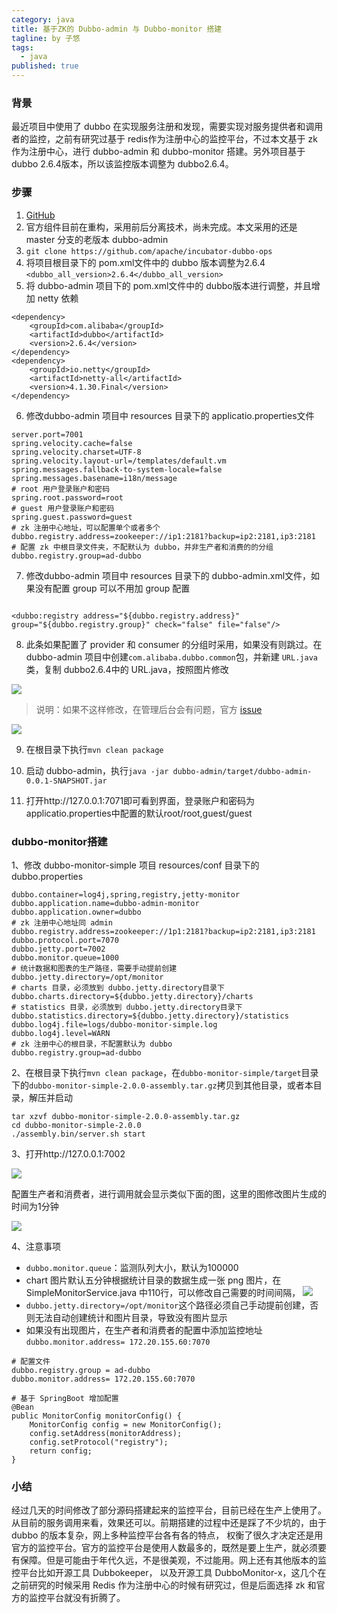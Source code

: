 ```yaml
---
category: java
title: 基于ZK的 Dubbo-admin 与 Dubbo-monitor 搭建
tagline: by 子悠
tags: 
  - java
published: true
---
```


### 背景
最近项目中使用了 dubbo 在实现服务注册和发现，需要实现对服务提供者和调用者的监控，之前有研究过基于 redis作为注册中心的监控平台，不过本文基于 zk 作为注册中心，进行 dubbo-admin 和 dubbo-monitor 搭建。另外项目基于 dubbo 2.6.4版本，所以该监控版本调整为 dubbo2.6.4。
 
 <!--more-->
 
### 步骤
1. [GitHub](https://github.com/apache/incubator-dubbo-ops/tree/master)
2. 官方组件目前在重构，采用前后分离技术，尚未完成。本文采用的还是 master 分支的老版本 dubbo-admin
3. `git clone https://github.com/apache/incubator-dubbo-ops`
4. 将项目根目录下的 pom.xml文件中的 dubbo 版本调整为2.6.4 `<dubbo_all_version>2.6.4</dubbo_all_version>`
5. 将 dubbo-admin 项目下的 pom.xml文件中的 dubbo版本进行调整，并且增加 netty 依赖

```
<dependency>
    <groupId>com.alibaba</groupId>
    <artifactId>dubbo</artifactId>
    <version>2.6.4</version>
</dependency>
<dependency>
    <groupId>io.netty</groupId>
    <artifactId>netty-all</artifactId>
    <version>4.1.30.Final</version>
</dependency>
```

6. 修改dubbo-admin 项目中 resources 目录下的 applicatio.properties文件

```
server.port=7001
spring.velocity.cache=false
spring.velocity.charset=UTF-8
spring.velocity.layout-url=/templates/default.vm
spring.messages.fallback-to-system-locale=false
spring.messages.basename=i18n/message
# root 用户登录账户和密码
spring.root.password=root
# guest 用户登录账户和密码
spring.guest.password=guest
# zk 注册中心地址，可以配置单个或者多个
dubbo.registry.address=zookeeper://ip1:2181?backup=ip2:2181,ip3:2181
# 配置 zk 中根目录文件夹，不配默认为 dubbo，并非生产者和消费的的分组
dubbo.registry.group=ad-dubbo

```

7. 修改dubbo-admin 项目中 resources 目录下的 dubbo-admin.xml文件，如果没有配置 group 可以不用加 group 配置

```

<dubbo:registry address="${dubbo.registry.address}" group="${dubbo.registry.group}" check="false" file="false"/>

```

8. 此条如果配置了 provider 和 consumer 的分组时采用，如果没有则跳过。在 dubbo-admin 项目中创建`com.alibaba.dubbo.common`包，并新建 `URL.java`类，复制 dubbo2.6.4中的 URL.java，按照图片修改

![](http://www.justdojava.com/assets/images/2019/java/image_ziyou/dubbo1.jpg)

> 说明：如果不这样修改，在管理后台会有问题，官方 [issue](https://github.com/apache/incubator-dubbo-ops/issues/61)

![](http://www.justdojava.com/assets/images/2019/java/image_ziyou/dubbo2.jpg)

9. 在根目录下执行`mvn clean package`

10. 启动 dubbo-admin，执行`java -jar dubbo-admin/target/dubbo-admin-0.0.1-SNAPSHOT.jar`

11. 打开http://127.0.0.1:7071即可看到界面，登录账户和密码为 applicatio.properties中配置的默认root/root,guest/guest


### dubbo-monitor搭建

1、修改 dubbo-monitor-simple 项目 resources/conf 目录下的 dubbo.properties

```
dubbo.container=log4j,spring,registry,jetty-monitor
dubbo.application.name=dubbo-admin-monitor
dubbo.application.owner=dubbo
# zk 注册中心地址同 admin 
dubbo.registry.address=zookeeper://1p1:2181?backup=ip2:2181,ip3:2181
dubbo.protocol.port=7070
dubbo.jetty.port=7002
dubbo.monitor.queue=1000
# 统计数据和图表的生产路径，需要手动提前创建
dubbo.jetty.directory=/opt/monitor
# charts 目录，必须放到 dubbo.jetty.directory目录下
dubbo.charts.directory=${dubbo.jetty.directory}/charts
# statistics 目录，必须放到 dubbo.jetty.directory目录下
dubbo.statistics.directory=${dubbo.jetty.directory}/statistics
dubbo.log4j.file=logs/dubbo-monitor-simple.log
dubbo.log4j.level=WARN
# zk 注册中心的根目录，不配置默认为 dubbo
dubbo.registry.group=ad-dubbo
```
 
2、在根目录下执行`mvn clean package`，在`dubbo-monitor-simple/target`目录下的`dubbo-monitor-simple-2.0.0-assembly.tar.gz`拷贝到其他目录，或者本目录，解压并启动

```
tar xzvf dubbo-monitor-simple-2.0.0-assembly.tar.gz 
cd dubbo-monitor-simple-2.0.0
./assembly.bin/server.sh start
```

3、打开http://127.0.0.1:7002

![](http://www.justdojava.com/assets/images/2019/java/image_ziyou/dubbo3.jpg)

配置生产者和消费者，进行调用就会显示类似下面的图，这里的图修改图片生成的时间为1分钟

![](http://www.justdojava.com/assets/images/2019/java/image_ziyou/dubbo4.jpg)

4、注意事项

- `dubbo.monitor.queue`：监测队列大小，默认为100000
- chart 图片默认五分钟根据统计目录的数据生成一张 png 图片，在SimpleMonitorService.java 中110行，可以修改自己需要的时间间隔，
![](http://www.justdojava.com/assets/images/2019/java/image_ziyou/dubbo5.jpg)
- `dubbo.jetty.directory=/opt/monitor`这个路径必须自己手动提前创建，否则无法自动创建统计和图片目录，导致没有图片显示
- 如果没有出现图片，在生产者和消费者的配置中添加监控地址`dubbo.monitor.address= 172.20.155.60:7070`
    
```
# 配置文件
dubbo.registry.group = ad-dubbo
dubbo.monitor.address= 172.20.155.60:7070

# 基于 SpringBoot 增加配置
@Bean
public MonitorConfig monitorConfig() {
    MonitorConfig config = new MonitorConfig();
    config.setAddress(monitorAddress);
    config.setProtocol("registry");
    return config;
}
```

### 小结

经过几天的时间修改了部分源码搭建起来的监控平台，目前已经在生产上使用了。从目前的服务调用来看，效果还可以。前期搭建的过程中还是踩了不少坑的，由于 dubbo 的版本复杂，网上多种监控平台各有各的特点，
权衡了很久才决定还是用官方的监控平台。官方的监控平台是使用人数最多的，既然是要上生产，就必须要有保障。但是可能由于年代久远，不是很美观，不过能用。网上还有其他版本的监控平台比如开源工具 Dubbokeeper，
以及开源工具 DubboMonitor-x，这几个在之前研究的时候采用 Redis 作为注册中心的时候有研究过，但是后面选择 zk 和官方的监控平台就没有折腾了。

